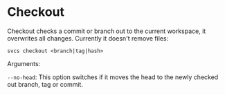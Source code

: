 # Checkout

Checkout checks a commit or branch out to the current workspace, it overwrites all changes.
Currently it doesn't remove files:

`svcs checkout <branch|tag|hash>`

Arguments:

  `--no-head`: This option switches if it moves the head to the newly checked out branch, tag or commit.
